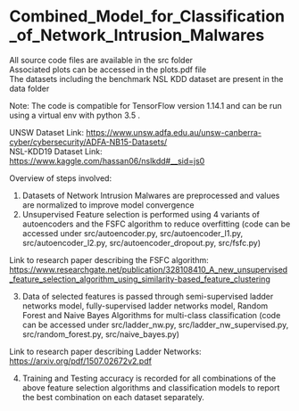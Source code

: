 # Combined_Model_for_Classification_of_Network_Intrusion_Malwares

All source code files are available in the src folder  
Associated plots can be accessed in the plots.pdf file   
The datasets including the benchmark NSL KDD dataset are present in the data folder  

Note: The code is compatible for TensorFlow version 1.14.1 and can be run using a virtual env with python 3.5 .  

UNSW Dataset Link: https://www.unsw.adfa.edu.au/unsw-canberra-cyber/cybersecurity/ADFA-NB15-Datasets/  
NSL-KDD19 Dataset Link: https://www.kaggle.com/hassan06/nslkdd#__sid=js0

Overview of steps involved:
1. Datasets of Network Intrusion Malwares are preprocessed and values are normalized to improve model convergence
2. Unsupervised Feature selection is performed using 4 variants of autoencoders and the FSFC algorithm to reduce overfitting (code can be accessed under src/autoencoder.py, src/autoencoder_l1.py, src/autoencoder_l2.py, src/autoencoder_dropout.py, src/fsfc.py)

Link to research paper describing the FSFC algorithm:
https://www.researchgate.net/publication/328108410_A_new_unsupervised_feature_selection_algorithm_using_similarity-based_feature_clustering

3. Data of selected features is passed through semi-supervised ladder networks model, fully-supervised ladder networks model, Random Forest and Naive Bayes Algorithms for multi-class classification (code can be accessed under src/ladder_nw.py, src/ladder_nw_supervised.py, src/random_forest.py, src/naive_bayes.py)

Link to research paper describing Ladder Networks:
https://arxiv.org/pdf/1507.02672v2.pdf

4. Training and Testing accuracy is recorded for all combinations of the above feature selection algorithms and classification models to report the best combination on each dataset separately.




